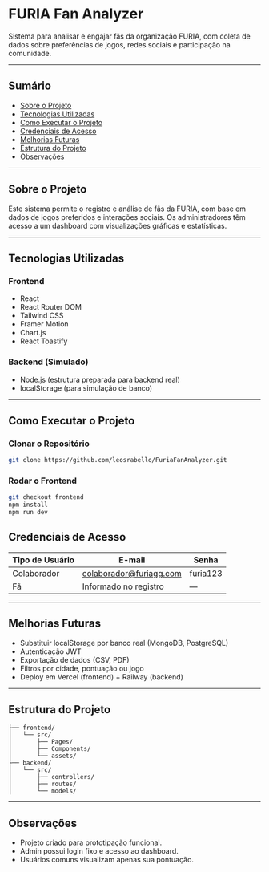 # FURIA Fan Analyzer

Sistema para analisar e engajar fãs da organização FURIA, com coleta de dados sobre preferências de jogos, redes sociais e participação na comunidade.

---

##  Sumário

- [Sobre o Projeto](#sobre-o-projeto)
- [Tecnologias Utilizadas](#tecnologias-utilizadas)
- [Como Executar o Projeto](#como-executar-o-projeto)
- [Credenciais de Acesso](#credenciais-de-acesso)
- [Melhorias Futuras](#melhorias-futuras)
- [Estrutura do Projeto](#estrutura-do-projeto)
- [Observações](#observações)

---

## Sobre o Projeto

Este sistema permite o registro e análise de fãs da FURIA, com base em dados de jogos preferidos e interações sociais. Os administradores têm acesso a um dashboard com visualizações gráficas e estatísticas.

---

##  Tecnologias Utilizadas

### Frontend

- React
- React Router DOM
- Tailwind CSS
- Framer Motion
- Chart.js
- React Toastify

### Backend (Simulado)

- Node.js (estrutura preparada para backend real)
- localStorage (para simulação de banco)

---

##  Como Executar o Projeto

### Clonar o Repositório

```bash
git clone https://github.com/leosrabello/FuriaFanAnalyzer.git
```

### Rodar o Frontend

```bash
git checkout frontend
npm install
npm run dev
```


##  Credenciais de Acesso

| Tipo de Usuário | E-mail                      | Senha     |
|-----------------|-----------------------------|-----------|
| Colaborador     | colaborador@furiagg.com     | furia123  |
| Fã              | Informado no registro       | —         |

---

##  Melhorias Futuras

- Substituir localStorage por banco real (MongoDB, PostgreSQL)
- Autenticação JWT
- Exportação de dados (CSV, PDF)
- Filtros por cidade, pontuação ou jogo
- Deploy em Vercel (frontend) + Railway (backend)

---

##  Estrutura do Projeto

```plaintext
├── frontend/
│   └── src/
│       ├── Pages/
│       ├── Components/
│       └── assets/
├── backend/
│   └── src/
│       ├── controllers/
│       ├── routes/
│       └── models/
```

---

##  Observações

- Projeto criado para prototipação funcional.
- Admin possui login fixo e acesso ao dashboard.
- Usuários comuns visualizam apenas sua pontuação.
